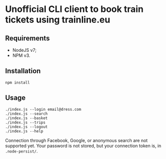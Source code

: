 # Unofficial CLI client to book train tickets using trainline.eu

## Requirements
* NodeJS v7;
* NPM v3.

## Installation
```
npm install
```

## Usage
```
./index.js --login email@dress.com
./index.js --search
./index.js --basket
./index.js --trips
./index.js --logout
./index.js --help
```

Connection through Facebook, Google, or anonymous search are not supported yet.
Your password is not stored, but your connection token is, in `.node-persist/`.

